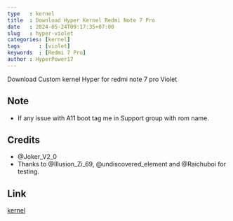 ```yaml
---
type   : kernel
title  : Download Hyper Kernel Redmi Note 7 Pro
date   : 2024-05-24T09:17:35+07:00
slug   : hyper-violet
categories: [kernel]
tags      : [violet]
keywords  : [Redmi 7 Pro]
author : HyperPower17
---
```


Download Custom kernel Hyper for redmi note 7 pro Violet

## Note
- If any issue with A11 boot tag me in Support group with rom name.

## Credits
- @Joker_V2_0
- Thanks to @Illusion_Zi_69, @undiscovered_element and @Raichuboi for testing.


## Link
[kernel](https://sourceforge.net/projects/nranjan-17/files/Hyper_Kernel_Violet_Releases/)
